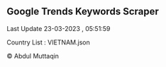 

## Google Trends Keywords Scraper 
 
Last Update 23-03-2023 , 05:51:59

Country List :
VIETNAM.json



© Abdul Muttaqin 
